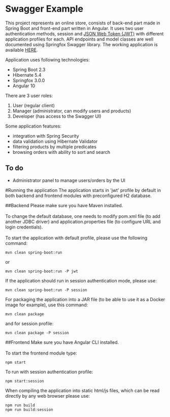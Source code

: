 # Swagger Example
This project represents an online store, consists of back-end part made in Spring Boot and front-end part written in Angular.
It uses two user authentication methods, session and [JSON Web Token (JWT)](https://jwt.io/) with different application profiles for each.
API endpoints and model classes are well documented using Springfox Swagger library.
The working application is available [HERE](https://pl-swaggerexample.netlify.app/).

Application uses following technologies:
 - Spring Boot 2.3
 - Hibernate 5.4
 - Springfox 3.0.0
 - Angular 10

There are 3 user roles:
 1. User (regular client)
 2. Manager (administrator, can modify users and products)
 3. Developer (has access to the Swagger UI)

Some application features:
 - integration with Spring Security
 - data validation using Hibernate Validator
 - filtering products by multiple predicates
 - browsing orders with ability to sort and search

## To do
 - Administrator panel to manage users/orders by the UI
 
#Running the application
The application starts in 'jwt' profile by default in both backend and frontend modules with preconfigured H2 database.

##Backend
Please make sure you have Maven installed.<br><br>
To change the default database, one needs to modify pom.xml file (to add another JDBC driver)
and application.properties file (to configure URL and login credentials).<br><br>
To start the application with default profile, please use the following command:

```
mvn clean spring-boot:run
```
or
```
mvn clean spring-boot:run -P jwt
```

If the application should run in session authentication mode, please use:

```
mvn clean spring-boot:run -P session
```

For packaging the application into a JAR file (to be able to use it as a Docker image for example), use this command:

```
mvn clean package
```

and for session profile:

```
mvn clean package -P session
```

##Frontend
Make sure you have Angular CLI installed.<br><br>
To start the frontend module type:

```
npm start
```

To run with session authentication profile:

```
npm start:session
```

When compiling the application into static html/js files, which can be read directly by any web browser please use:

```
npm run build
npm run build:session
```